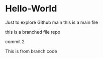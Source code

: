 # Hello-World
Just to explore Github
 main
this is a main file 

this is a branched file repo

commit 2

This is from branch code